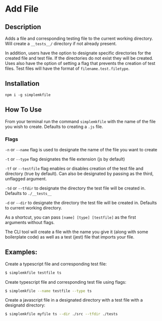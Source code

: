 # Add File

## Description
Adds a file and corresponding testing file to the current working directory. 
Will create a `__tests__/` directory if not already present.

In addition, users have the option to designate specific directories for the created file and test file. If the directories do not exist they will be created.
Uses also have the option of setting a flag that prevents the creation of test files. Test files will have the format of `filename.test.filetype`.

## Installation 
`npm i -g simplemkfile`

## How To Use

From your terminal run the command `simplemkfile` with the name of the file you wish to create. Defaults to creating a `.js` file.

### Flags
`-n` or `--name` flag is used to designate the name of the file you want to create  

`-t` or `--type` flag designates the file extension (js by default)

`-tf` or `--testfile` flag enables or disables creation of the test file and directory (true by default). Can also be designated by passing as the third, unflagged argument.

`-td` or `--tfdir` to designate the directory the test file will be created in. 
Defaults to `./__tests__`

`-d` or `--dir` to designate the directory the test file will be created in. 
Defaults to current working directory.



As a shortcut, you can pass `[name] [type] [testfile]` as the first arguments without flags.  

The CLI tool will create a file with the name you give it (along with some boilerplate code) as well as a test (jest) file that imports your file.


## Examples:

Create a typescript file and corresponding test file:  
```bash
$ simplemkfile testfile ts

```

Create  typescript file and corresponding test file using flags:  
```bash
$ simplemkfile --name testfile --type ts
```

Create a javascript file in a designated directory with a test file with a designatd directory:

```bash
$ simplemkfile myfile ts --dir ./src --tfdir ./tests
```
